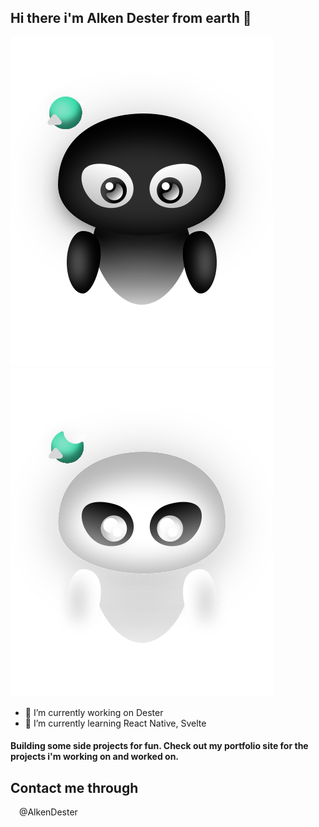 ## Hi there i'm Alken Dester from earth 👋

![Alken Logo](https://raw.githubusercontent.com/AlkenD/AlkenD/main/images/Alken-Logo-Light.svg#gh-light-mode-only)
![Alken Logo](https://raw.githubusercontent.com/AlkenD/AlkenD/main/images/Alken-Logo-Dark.svg#gh-dark-mode-only)

- 🔭 I’m currently working on Dester
- 🌱 I’m currently learning React Native, Svelte

#### Building some side projects for fun. Check out my portfolio site for the projects i'm working on and worked on.

## Contact me through

<img src="https://static-00.iconduck.com/assets.00/telegram-icon-512x512-1v2t4c2x.png"  width="10" height="10"> @AlkenDester

